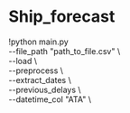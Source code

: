 # Ship_forecast  
!python main.py \
--file_path "path_to_file.csv" \  
--load  \   
--preprocess \   
--extract_dates \    
--previous_delays \    
--datetime_col "ATA" \   
